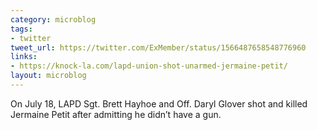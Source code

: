 ```yaml
---
category: microblog
tags:
- twitter
tweet_url: https://twitter.com/ExMember/status/1566487658548776960
links:
- https://knock-la.com/lapd-union-shot-unarmed-jermaine-petit/
layout: microblog
---
```

On July 18, LAPD Sgt. Brett Hayhoe and Off. Daryl Glover shot and killed Jermaine Petit after admitting he didn’t have a gun.
